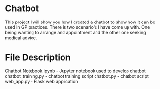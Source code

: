# Chatbot
This project I will show you how I created a chatbot to show how it can be used in GP practices. There is two scenario's I have come up with. One being wanting to arrange and appointment and the other one seeking medical advice. 

# File Description
Chatbot Notebook.ipynb - Jupyter notebook used to develop chatbot
chatbot_training.py - chatbot training script
chatbot.py - chatbot script
web_app.py - Flask web application

